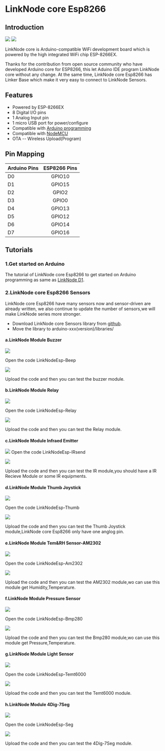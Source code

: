 # LinkNode core Esp8266 

## Introduction 

![](picture/linknodecore.png)
![](picture/linknode.png)

LinkNode core is Arduino-compatible WiFi development board which is powered by the high integrated WiFi chip ESP-8266EX.

Thanks for the contribution from open source community who have developed Arduino core for ESP8266, this let Aduino IDE program LinkNode core without any change. At the same time, LinkNode core Esp8266 has Linker Base which make it very easy to connect to LinkNode Sensors.

## Features
* Powered by ESP-8266EX
* 8 Digital I/O pins
* 1 Analog Input pin
* 1 micro USB port for power/configure
* Compatible with [Arduino programming](https://github.com/pcduino/LinkNodeD1)
* Compatible with [NodeMCU](http://www.nodemcu.com/index_cn.html)
* OTA -- Wireless Upload(Program)

## Pin Mapping

| Arduino Pins | ESP8266 Pins |
| -------------|:------------:|
| D0    | GPIO10    |
| D1    | GPIO15    |
| D2    | GPIO2     |
| D3    | GPIO0     |
| D4    | GPIO13    |
| D5    | GPIO12    |
| D6    | GPIO14    |
| D7    | GPIO16    |

## Tutorials

### 1.Get started on Arduino
The tutorial of LinkNode core Esp8266 to get started on Arduino programming as same as [LinkNode D1](http://linksprite.com/wiki/index.php5?title=LinkNode_D1).

### 2.LinkNode core Esp8266 Sensors
LinkNode core Esp8266 have many sensors now and sensor-driven are already written, we also continue to update the number of sensors,we will make LinkNode series more stronger.
* Download LinkNode core Sensors library from [github](https://github.com/delongqilinksprite/LinkNodeEsp/tree/master/LinkNodeEsp).
* Move the library to arduino-xxx(version)/libraries/

#### a.LinkNode Module Buzzer

![](picture/buzzer.png)

Open the code LinkNodeEsp-Beep

![](picture/buzzer_code.png)

Upload the code and then you can test the buzzer module.

#### b.LinkNode Module Relay

![](picture/relay.png)

Open the code LinkNodeEsp-Relay

![](picture/relay_code.png)

Upload the code and then you can test the Relay module.

#### c.LinkNode Module Infraed Emitter

![](picture/ir.png)
Open the code LinkNodeEsp-IRsend

![](picture/ir_code.png)

Upload the code and then you can test the IR module,you should have a IR Recieve Module or some IR equipments.


#### d.LinkNode Module Thumb Joystick

![](picture/remote.png)

Open the code LinkNodeEsp-Thumb

![](picture/remote_code.png)

Upload the code and then you can test the Thumb Joystick module,LinkNode core Esp8266 only have one anglog pin.

#### e.LinkNode Module Tem&RH Sensor-AM2302

![](picture/tmp.png)

Open the code LinkNodeEsp-Am2302

![](picture/bmp_code.png)

Upload the code and then you can test the AM2302 module,wo can use this module get Humidity,Temperature.

#### f.LinkNode Module Pressure Sensor

![](picture/bmp.png)

Open the code LinkNodeEsp-Bmp280

![](picture/code.png)

Upload the code and then you can test the Bmp280 module,wo can use this module get Pressure,Temperature.

#### g.LinkNode Module Light Sensor

![](picture/temt.png)

Open the code LinkNodeEsp-Temt6000

![](picture/temt_code.png)

Upload the code and then you can test the Temt6000 module.

#### h.LinkNode Module 4Dig-7Seg

![](picture/seg.png)

Open the code LinkNodeEsp-Seg

![](picture/seg_code.png)

Upload the code and then you can test the 4Dig-7Seg module.
